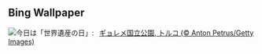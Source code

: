 ## Bing Wallpaper
![](https://www.bing.com/th?id=OHR.GoremeTurkey_JA-JP0595841869_UHD.jpg&w=1000)今日は「世界遺産の日」:&nbsp;&ensp;[ギョレメ国立公園, トルコ (© Anton Petrus/Getty Images)](https://www.bing.com/th?id=OHR.GoremeTurkey_JA-JP0595841869_UHD.jpg)
<br><br/>
